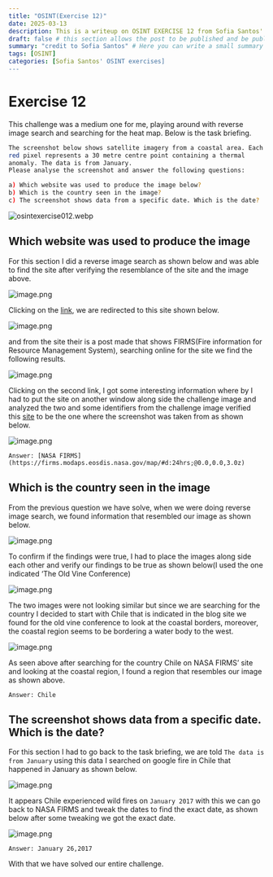```yaml
---
title: "OSINT(Exercise 12)"
date: 2025-03-13
description: This is a writeup on OSINT EXERCISE 12 from Sofia Santos' OSINT analysis and exercises.
draft: false # this section allows the post to be published and be public, is it is set to true the post will not be published.
summary: "credit to Sofia Santos" # Here you can write a small summary of the post if needed
tags: [OSINT]
categories: [Sofia Santos' OSINT exercises]
---
```

# Exercise 12

This challenge was a medium one for me, playing around with reverse image search and searching for the heat map. Below is the task briefing.

```bash
The screenshot below shows satellite imagery from a coastal area. Each 
red pixel represents a 30 metre centre point containing a thermal 
anomaly. The data is from January.
Please analyse the screenshot and answer the following questions:

a) Which website was used to produce the image below?
b) Which is the country seen in the image?
c) The screenshot shows data from a specific date. Which is the date?
```

![osintexercise012.webp](osintexercise012.webp)

## Which website was used to produce the image

For this section I did a reverse image search as shown below and was able to find the site after verifying the resemblance of the site and the image above.

![image.png](image.png)

Clicking on the [link](https://m.ai6yr.org/@MiBaWi/112950044410698772), we are redirected to this site shown below.

![image.png](image%201.png)

and from the site their is a post made that shows FIRMS(Fire information for Resource Management System), searching online for the site we find the following results.

![image.png](image%202.png)

Clicking on the second link, I got some interesting information where by I had to put the site on another window along side the challenge image and analyzed the two and some identifiers from the challenge image verified this [site](https://firms.modaps.eosdis.nasa.gov/map/#d:24hrs;@0.0,0.0,3.0z) to be the one where the screenshot was taken from as shown below.

![image.png](image%203.png)

`Answer: [NASA FIRMS](https://firms.modaps.eosdis.nasa.gov/map/#d:24hrs;@0.0,0.0,3.0z)`

## Which is the country seen in the image

From the previous question we have solve, when we were doing reverse image search, we found information that resembled our image as shown below.

![image.png](image%204.png)

To confirm if the findings were true, I had to place the images along side each other and verify our findings to be true as shown below(I used the one indicated ‘The Old Vine Conference)

![image.png](image%205.png)

The two images were not looking similar but since we are searching for the country I decided to start with Chile that is indicated in the blog site we found for the old vine conference to look at the coastal borders, moreover, the coastal region seems to be bordering a water body to the west.

![image.png](image%206.png)

As seen above after searching for the country Chile on NASA FIRMS’ site and looking at the coastal region, I found a region that resembles our image as shown above.

`Answer: Chile`

## The screenshot shows data from a specific date. Which is the date?

For this section I had to go back to the task briefing, we are told `The data is from January` using this data I searched on google fire in Chile that happened in January as shown below.

![image.png](image%207.png)

It appears Chile experienced wild fires on `January 2017` with this we can go back to NASA FIRMS and tweak the dates to find the exact date, as shown below after some tweaking we got the exact date.

![image.png](image%208.png)

`Answer: January 26,2017` 

With that we have solved our entire challenge.